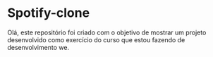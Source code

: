 # Spotify-clone
Olá, este repositório foi criado com o objetivo de mostrar um projeto desenvolvido como exercício do curso que estou fazendo de desenvolvimento we.
